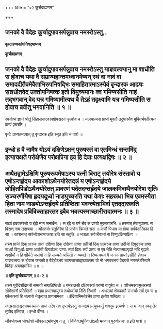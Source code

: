 +++
title = "०२ कूर्चब्राह्मणम्"

+++


## जनको वै वैदेहः कूर्चादुपावसर्पन्नुवाच नमस्तेऽस्तु..

**बृहदारण्यकोपनिषद्भाष्यम्**

**कूर्चब्राह्मणम्**

## जनको वै वैदेहः कूर्चादुपावसर्पन्नुवाच नमस्तेऽस्तु याज्ञवल्क्यानु मा शाधीति स होवाच यथा वै सम्राण्महान्तमध्वानमेष्यन् रथं वा नावं वा समाददीतैवमेवैताभिरुपनिषद्भिः समाहितात्माऽस्येवं वृन्दारक आढ्यः सन्नधीतवेद उक्तोपनिषत्क इतो विमुच्यमानः क्व गमिष्यसीति नाहं तद्भगवान् वेद यत्र गमिष्यामीत्यथ वै तेऽहं तद्वक्ष्यामि यत्र गमिष्यसीति स होवाच ब्रवीतु भगवानिति ॥ १ ॥

स्वयोग्यं ज्ञानं श्रोतुं सिंहासनादवरुह्योपसदनं कृत्वोवाच । यत्स्वात्मना प्राप्यं मुक्तौ तदुपास्यैव मुक्तिर्भवतीत्यतः प्राप्यं पृच्छति ।

वृन्दैः प्राप्यतमत्वात् तु वृन्दारक इति स्मृत इति च पाद्मे ॥

## इन्धो ह वै नामैष योऽयं दक्षिणेऽक्षन् पुरुषस्तं वा एतमिन्धं सन्तमिंद्र इत्याचक्षते परोक्षेणैव परोक्षप्रिया इव हि देवाः प्रत्यक्षद्विषः ॥ २ ॥

## अथैतद्वामेऽक्षिणि पुरुषरूपमेषाऽस्य पत्नी विराट् तयोरेष संस्तावो य एषोऽन्तर्हृदय आकाशोऽथैनयोरेतदन्नं य एषोऽन्तर्हृदये लोहितपिंडोऽथैनयोरेतत् प्रावरणं यदेतदन्तर्हृदये जालकमिवाथैनयोरेषा सृतिः सञ्चरणीयैषा हृदयदूर्ध्वा नाड्युच्चरति यथा केशः सहस्रधा भिन्न एवमस्यैता हिता नाम नाड्योऽन्तर्हृदये प्रतिष्ठिता भवन्त्येताभिर्वा एतददास्रवति तस्मादेष प्रविविक्ताहारतर इवैव भवत्यस्माच्छारीरादात्मनः ॥ ३ ॥

राज्ञां हृदयसंस्थो य इंद्रो नाम जनार्दनः । स इंद्रे च यमे चैव स प्राप्यो मुक्तराजभिः ॥ तस्मात् तेषामुपास्यः स विराण् नाम तदाश्रया । श्रीस्तयोः स्तुतिरेषा हि प्राणेन क्रियते सदा ॥ कर्णौ पिधाय या ज्ञेया सर्ववेदात्मिका हि सा । काशनात् सर्वजीवानामाकाश इति सा स्तुतिः ॥ जाग्रतां सर्वजीवानां स विष्णुर्दक्षिणाक्षिगः ॥

तस्य प्राची दिक् प्राञ्चः प्राणा दक्षिणा दिक् दक्षिणाः प्राणाः प्रतीची दिक् प्रत्यञ्चः प्राणा उदीची दिगुदञ्चः प्राणा ऊर्ध्वा दिगूर्ध्वाः प्राणा अर्वाची दिगर्वाञ्चः प्राणाः सर्वा दिशः सर्वे प्राणाः स एष नेति नेत्यात्माऽगृह्यो नहि गृह्यते अशीर्यो न हि शीर्यते असंगो न हि सज्यते असितो न व्यथते न रिष्यत्यभयं वै जनक प्राप्तोऽसीति होवाच याज्ञवल्क्यः स होवाच जनको ह वैदेहोऽभयं त्वागच्छताद्याज्ञवल्क्य यो नो भगवन्नभयं वेदयसे नमस्तेऽस्त्विमे विदेहा अयमहमस्मि ॥ ४ ॥

**॥ इति कूर्चब्राह्मणम् ॥ ६-२ ॥**

तस्य पूर्वदिशींद्राग्नी सभार्यौ सम्प्रतिष्ठितौ ॥ यमराक्षसौ दक्षिणस्यां वरुणो वायुरेव च । पश्चिमस्यामुत्तरस्यां सोमेशानौ प्रतिष्ठितौ ॥ ब्रह्मा प्रधानवायुश्च तथोर्ध्वायां दिशि स्थितौ । अधरायां शेषकामौ सभार्याः सर्व एव च ॥ एकैकस्यां हि चत्वारो नेतृत्वात् प्राणनामकाः । इंद्रियाभिमतेश्चैव प्राणा इत्येव शब्दिताः ॥

त्वत्प्रसादाद्यदभयमस्माकं प्राप्तं तदेव तव तृप्तयेऽस्तु नान्यद्वयं प्रत्युपकर्तुं शक्नुम इत्यर्थः । स भगवान् स्वकृतेन तुष्येद् इतिवत् । इन्धो दीप्तः ।

जीवभोगस्य भोक्तेशो जीवस्तद्भोगभुंग् न तु । विविक्तभुगिवातोऽसौ भगवान् पुरुषोत्तमः ॥ इति पाद्मे ॥

